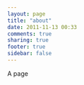 ```yaml
---
layout: page
title: "about"
date: 2011-11-13 00:33
comments: true
sharing: true
footer: true
sidebar: false
---
```

A page
